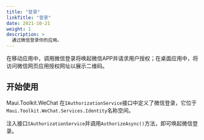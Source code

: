 ```yaml
---
title: "登录"
linkTitle: "登录"
date: 2021-10-21
weight: 1
description: >
  通过微信登录你的应用。
---
```


在移动应用中，调用微信登录将唤起微信APP并请求用户授权；在桌面应用中，将访问微信网页应用授权网址以展示二维码。

## 开始使用

Maui.Toolkit.WeChat 在`IAuthorizationService`接口中定义了微信登录，它位于`Maui.Toolkit.WeChat.Services.Identity`名称空间。

注入接口`IAuthorizationService`并调用`AuthorizeAsync()`方法，即可唤起微信登录。
